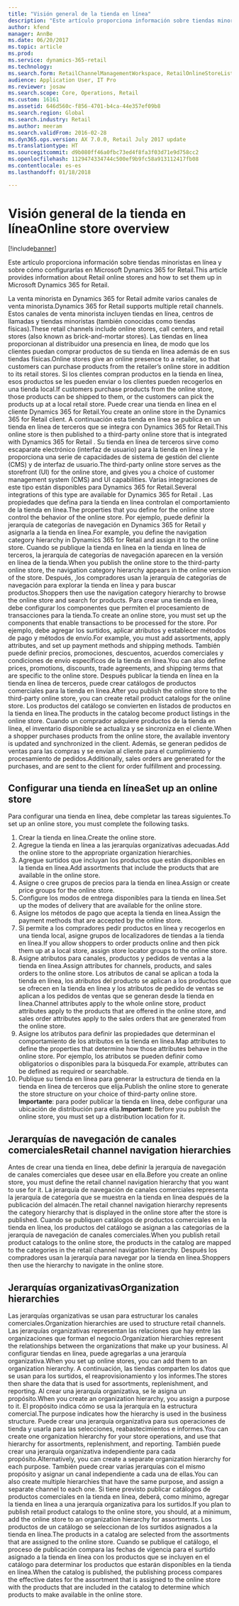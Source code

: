 ```yaml
---
title: "Visión general de la tienda en línea"
description: "Este artículo proporciona información sobre tiendas minoristas en línea y sobre cómo configurarlas en Microsoft Dynamics 365 for Retail."
author: kfend
manager: AnnBe
ms.date: 06/20/2017
ms.topic: article
ms.prod: 
ms.service: dynamics-365-retail
ms.technology: 
ms.search.form: RetailChannelManagementWorkspace, RetailOnlineStoreList
audience: Application User, IT Pro
ms.reviewer: josaw
ms.search.scope: Core, Operations, Retail
ms.custom: 16161
ms.assetid: 646d560c-f856-4701-b4ca-44e357ef09b8
ms.search.region: Global
ms.search.industry: Retail
ms.author: meeram
ms.search.validFrom: 2016-02-28
ms.dyn365.ops.version: AX 7.0.0, Retail July 2017 update
ms.translationtype: HT
ms.sourcegitcommit: d9b080ff46a0fbc73ed4f8fa3f03d71e9d758cc2
ms.openlocfilehash: 1129474334744c500ef9b9fc58a913112417fb08
ms.contentlocale: es-es
ms.lasthandoff: 01/18/2018

---
```


# <a name="online-store-overview"></a><span data-ttu-id="de439-103">Visión general de la tienda en línea</span><span class="sxs-lookup"><span data-stu-id="de439-103">Online store overview</span></span>

[!include[banner](includes/banner.md)]


<span data-ttu-id="de439-104">Este artículo proporciona información sobre tiendas minoristas en línea y sobre cómo configurarlas en Microsoft Dynamics 365 for Retail.</span><span class="sxs-lookup"><span data-stu-id="de439-104">This article provides information about Retail online stores and how to set them up in Microsoft Dynamics 365 for Retail.</span></span>

<span data-ttu-id="de439-105">La venta minorista en Dynamics 365 for Retail admite varios canales de venta minorista.</span><span class="sxs-lookup"><span data-stu-id="de439-105">Dynamics 365 for Retail supports multiple retail channels.</span></span> <span data-ttu-id="de439-106">Estos canales de venta minorista incluyen tiendas en línea, centros de llamadas y tiendas minoristas (también conocidas como tiendas físicas).</span><span class="sxs-lookup"><span data-stu-id="de439-106">These retail channels include online stores, call centers, and retail stores (also known as brick-and-mortar stores).</span></span> <span data-ttu-id="de439-107">Las tiendas en línea proporcionan al distribuidor una presencia en línea, de modo que los clientes puedan comprar productos de su tienda en línea además de en sus tiendas físicas.</span><span class="sxs-lookup"><span data-stu-id="de439-107">Online stores give an online presence to a retailer, so that customers can purchase products from the retailer’s online store in addition to its retail stores.</span></span> <span data-ttu-id="de439-108">Si los clientes compran productos en la tienda en línea, esos productos se les pueden enviar o los clientes pueden recogerlos en una tienda local.</span><span class="sxs-lookup"><span data-stu-id="de439-108">If customers purchase products from the online store, those products can be shipped to them, or the customers can pick the products up at a local retail store.</span></span> <span data-ttu-id="de439-109">Puede crear una tienda en línea en el cliente Dynamics 365 for Retail.</span><span class="sxs-lookup"><span data-stu-id="de439-109">You create an online store in the Dynamics 365 for Retail client.</span></span> <span data-ttu-id="de439-110">A continuación esta tienda en línea se publica en un tienda en línea de terceros que se integra con Dynamics 365 for Retail.</span><span class="sxs-lookup"><span data-stu-id="de439-110">This online store is then published to a third-party online store that is integrated with Dynamics 365 for Retail .</span></span> <span data-ttu-id="de439-111">Su tienda en línea de terceros sirve como escaparate electrónico (interfaz de usuario) para la tienda en línea y le proporciona una serie de capacidades de sistema de gestión del cliente (CMS) y de interfaz de usuario.</span><span class="sxs-lookup"><span data-stu-id="de439-111">The third-party online store serves as the storefront (UI) for the online store, and gives you a choice of customer management system (CMS) and UI capabilities.</span></span> <span data-ttu-id="de439-112">Varias integraciones de este tipo están disponibles para Dynamics 365 for Retail.</span><span class="sxs-lookup"><span data-stu-id="de439-112">Several integrations of this type are available for Dynamics 365 for Retail .</span></span> <span data-ttu-id="de439-113">Las propiedades que defina para la tienda en línea controlan el comportamiento de la tienda en línea.</span><span class="sxs-lookup"><span data-stu-id="de439-113">The properties that you define for the online store control the behavior of the online store.</span></span> <span data-ttu-id="de439-114">Por ejemplo, puede definir la jerarquía de categorías de navegación en Dynamics 365 for Retail y asignarla a la tienda en línea.</span><span class="sxs-lookup"><span data-stu-id="de439-114">For example, you define the navigation category hierarchy in Dynamics 365 for Retail and assign it to the online store.</span></span> <span data-ttu-id="de439-115">Cuando se publique la tienda en línea en la tienda en línea de terceros, la jerarquía de categorías de navegación aparecen en la versión en línea de la tienda.</span><span class="sxs-lookup"><span data-stu-id="de439-115">When you publish the online store to the third-party online store, the navigation category hierarchy appears in the online version of the store.</span></span> <span data-ttu-id="de439-116">Después, ,los compradores usan la jerarquía de categorías de navegación para explorar la tienda en línea y para buscar productos.</span><span class="sxs-lookup"><span data-stu-id="de439-116">Shoppers then use the navigation category hierarchy to browse the online store and search for products.</span></span> <span data-ttu-id="de439-117">Para crear una tienda en línea, debe configurar los componentes que permiten el procesamiento de transacciones para la tienda.</span><span class="sxs-lookup"><span data-stu-id="de439-117">To create an online store, you must set up the components that enable transactions to be processed for the store.</span></span> <span data-ttu-id="de439-118">Por ejemplo, debe agregar los surtidos, aplicar atributos y establecer métodos de pago y métodos de envío.</span><span class="sxs-lookup"><span data-stu-id="de439-118">For example, you must add assortments, apply attributes, and set up payment methods and shipping methods.</span></span> <span data-ttu-id="de439-119">También puede definir precios, promociones, descuentos, acuerdos comerciales y condiciones de envío específicos de la tienda en línea.</span><span class="sxs-lookup"><span data-stu-id="de439-119">You can also define prices, promotions, discounts, trade agreements, and shipping terms that are specific to the online store.</span></span> <span data-ttu-id="de439-120">Después publicar la tienda en línea en la tienda en línea de terceros, puede crear catálogos de productos comerciales para la tienda en línea.</span><span class="sxs-lookup"><span data-stu-id="de439-120">After you publish the online store to the third-party online store, you can create retail product catalogs for the online store.</span></span> <span data-ttu-id="de439-121">Los productos del catálogo se convierten en listados de productos en la tienda en línea.</span><span class="sxs-lookup"><span data-stu-id="de439-121">The products in the catalog become product listings in the online store.</span></span> <span data-ttu-id="de439-122">Cuando un comprador adquiere productos de la tienda en línea, el inventario disponible se actualiza y se sincroniza en el cliente.</span><span class="sxs-lookup"><span data-stu-id="de439-122">When a shopper purchases products from the online store, the available inventory is updated and synchronized in the client.</span></span> <span data-ttu-id="de439-123">Además, se generan pedidos de ventas para las compras y se envían al cliente para el cumplimiento y procesamiento de pedidos.</span><span class="sxs-lookup"><span data-stu-id="de439-123">Additionally, sales orders are generated for the purchases, and are sent to the client for order fulfillment and processing.</span></span>

## <a name="set-up-an-online-store"></a><span data-ttu-id="de439-124">Configurar una tienda en línea</span><span class="sxs-lookup"><span data-stu-id="de439-124">Set up an online store</span></span>
<span data-ttu-id="de439-125">Para configurar una tienda en línea, debe completar las tareas siguientes.</span><span class="sxs-lookup"><span data-stu-id="de439-125">To set up an online store, you must complete the following tasks.</span></span>

1.  <span data-ttu-id="de439-126">Crear la tienda en línea.</span><span class="sxs-lookup"><span data-stu-id="de439-126">Create the online store.</span></span>
2.  <span data-ttu-id="de439-127">Agregue la tienda en línea a las jerarquías organizativas adecuadas.</span><span class="sxs-lookup"><span data-stu-id="de439-127">Add the online store to the appropriate organization hierarchies.</span></span>
3.  <span data-ttu-id="de439-128">Agregue surtidos que incluyan los productos que están disponibles en la tienda en línea.</span><span class="sxs-lookup"><span data-stu-id="de439-128">Add assortments that include the products that are available in the online store.</span></span>
4.  <span data-ttu-id="de439-129">Asigne o cree grupos de precios para la tienda en línea.</span><span class="sxs-lookup"><span data-stu-id="de439-129">Assign or create price groups for the online store.</span></span>
5.  <span data-ttu-id="de439-130">Configure los modos de entrega disponibles para la tienda en línea.</span><span class="sxs-lookup"><span data-stu-id="de439-130">Set up the modes of delivery that are available for the online store.</span></span>
6.  <span data-ttu-id="de439-131">Asigne los métodos de pago que acepta la tienda en línea.</span><span class="sxs-lookup"><span data-stu-id="de439-131">Assign the payment methods that are accepted by the online store.</span></span>
7.  <span data-ttu-id="de439-132">Si permite a los compradores pedir productos en línea y recogerlos en una tienda local, asigne grupos de localizadores de tiendas a la tienda en línea.</span><span class="sxs-lookup"><span data-stu-id="de439-132">If you allow shoppers to order products online and then pick them up at a local store, assign store locator groups to the online store.</span></span>
8.  <span data-ttu-id="de439-133">Asigne atributos para canales, productos y pedidos de ventas a la tienda en línea.</span><span class="sxs-lookup"><span data-stu-id="de439-133">Assign attributes for channels, products, and sales orders to the online store.</span></span> <span data-ttu-id="de439-134">Los atributos de canal se aplican a toda la tienda en línea, los atributos del producto se aplican a los productos que se ofrecen en la tienda en línea y los atributos de pedido de ventas se aplican a los pedidos de ventas que se generan desde la tienda en línea.</span><span class="sxs-lookup"><span data-stu-id="de439-134">Channel attributes apply to the whole online store, product attributes apply to the products that are offered in the online store, and sales order attributes apply to the sales orders that are generated from the online store.</span></span>
9.  <span data-ttu-id="de439-135">Asigne los atributos para definir las propiedades que determinan el comportamiento de los atributos en la tienda en línea.</span><span class="sxs-lookup"><span data-stu-id="de439-135">Map attributes to define the properties that determine how those attributes behave in the online store.</span></span> <span data-ttu-id="de439-136">Por ejemplo, los atributos se pueden definir como obligatorios o disponibles para la búsqueda.</span><span class="sxs-lookup"><span data-stu-id="de439-136">For example, attributes can be defined as required or searchable.</span></span>
10. <span data-ttu-id="de439-137">Publique su tienda en línea para generar la estructura de tienda en la tienda en línea de terceros que elija.</span><span class="sxs-lookup"><span data-stu-id="de439-137">Publish the online store to generate the store structure on your choice of third-party online store.</span></span> <span data-ttu-id="de439-138">**Importante**: para poder publicar la tienda en línea, debe configurar una ubicación de distribución para ella.</span><span class="sxs-lookup"><span data-stu-id="de439-138">**Important:** Before you publish the online store, you must set up a distribution location for it.</span></span>

## <a name="retail-channel-navigation-hierarchies"></a><span data-ttu-id="de439-139">Jerarquías de navegación de canales comerciales</span><span class="sxs-lookup"><span data-stu-id="de439-139">Retail channel navigation hierarchies</span></span>
<span data-ttu-id="de439-140">Antes de crear una tienda en línea, debe definir la jerarquía de navegación de canales comerciales que desee usar en ella.</span><span class="sxs-lookup"><span data-stu-id="de439-140">Before you create an online store, you must define the retail channel navigation hierarchy that you want to use for it.</span></span> <span data-ttu-id="de439-141">La jerarquía de navegación de canales comerciales representa la jerarquía de categoría que se muestra en la tienda en línea después de la publicación del almacén.</span><span class="sxs-lookup"><span data-stu-id="de439-141">The retail channel navigation hierarchy represents the category hierarchy that is displayed in the online store after the store is published.</span></span> <span data-ttu-id="de439-142">Cuando se publiquen catálogos de productos comerciales en la tienda en línea, los productos del catálogo se asignan a las categorías de la jerarquía de navegación de canales comerciales.</span><span class="sxs-lookup"><span data-stu-id="de439-142">When you publish retail product catalogs to the online store, the products in the catalog are mapped to the categories in the retail channel navigation hierarchy.</span></span> <span data-ttu-id="de439-143">Después los compradores usan la jerarquía para navegar por la tienda en línea.</span><span class="sxs-lookup"><span data-stu-id="de439-143">Shoppers then use the hierarchy to navigate in the online store.</span></span>

## <a name="organization-hierarchies"></a><span data-ttu-id="de439-144">Jerarquías organizativas</span><span class="sxs-lookup"><span data-stu-id="de439-144">Organization hierarchies</span></span>
<span data-ttu-id="de439-145">Las jerarquías organizativas se usan para estructurar los canales comerciales.</span><span class="sxs-lookup"><span data-stu-id="de439-145">Organization hierarchies are used to structure retail channels.</span></span> <span data-ttu-id="de439-146">Las jerarquías organizativas representan las relaciones que hay entre las organizaciones que forman el negocio.</span><span class="sxs-lookup"><span data-stu-id="de439-146">Organization hierarchies represent the relationships between the organizations that make up your business.</span></span> <span data-ttu-id="de439-147">Al configurar tiendas en línea, puede agregarlas a una jerarquía organizativa.</span><span class="sxs-lookup"><span data-stu-id="de439-147">When you set up online stores, you can add them to an organization hierarchy.</span></span> <span data-ttu-id="de439-148">A continuación, las tiendas comparten los datos que se usan para los surtidos, el reaprovisionamiento y los informes.</span><span class="sxs-lookup"><span data-stu-id="de439-148">The stores then share the data that is used for assortments, replenishment, and reporting.</span></span> <span data-ttu-id="de439-149">Al crear una jerarquía organizativa, se le asigna un propósito.</span><span class="sxs-lookup"><span data-stu-id="de439-149">When you create an organization hierarchy, you assign a purpose to it.</span></span> <span data-ttu-id="de439-150">El propósito indica cómo se usa la jerarquía en la estructura comercial.</span><span class="sxs-lookup"><span data-stu-id="de439-150">The purpose indicates how the hierarchy is used in the business structure.</span></span> <span data-ttu-id="de439-151">Puede crear una jerarquía organizativa para sus operaciones de tienda y usarla para las selecciones, reabastecimientos e informes.</span><span class="sxs-lookup"><span data-stu-id="de439-151">You can create one organization hierarchy for your store operations, and use that hierarchy for assortments, replenishment, and reporting.</span></span> <span data-ttu-id="de439-152">También puede crear una jerarquía organizativa independiente para cada propósito.</span><span class="sxs-lookup"><span data-stu-id="de439-152">Alternatively, you can create a separate organization hierarchy for each purpose.</span></span> <span data-ttu-id="de439-153">También puede crear varias jerarquías con el mismo propósito y asignar un canal independiente a cada una de ellas.</span><span class="sxs-lookup"><span data-stu-id="de439-153">You can also create multiple hierarchies that have the same purpose, and assign a separate channel to each one.</span></span> <span data-ttu-id="de439-154">Si tiene previsto publicar catálogos de productos comerciales en la tienda en línea, deberá, como mínimo, agregar la tienda en línea a una jerarquía organizativa para los surtidos.</span><span class="sxs-lookup"><span data-stu-id="de439-154">If you plan to publish retail product catalogs to the online store, you should, at a minimum, add the online store to an organization hierarchy for assortments.</span></span> <span data-ttu-id="de439-155">Los productos de un catálogo se seleccionan de los surtidos asignados a la tienda en línea.</span><span class="sxs-lookup"><span data-stu-id="de439-155">The products in a catalog are selected from the assortments that are assigned to the online store.</span></span> <span data-ttu-id="de439-156">Cuando se publique el catálogo, el proceso de publicación compara las fechas de vigencia para el surtido asignado a la tienda en línea con los productos que se incluyen en el catálogo para determinar los productos que estarán disponibles en la tienda en línea.</span><span class="sxs-lookup"><span data-stu-id="de439-156">When the catalog is published, the publishing process compares the effective dates for the assortment that is assigned to the online store with the products that are included in the catalog to determine which products to make available in the online store.</span></span>




